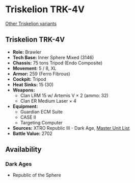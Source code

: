 # Triskelion TRK-4V

[Other Triskelion variants](../triskelion.md)

## Triskelion TRK-4V
- **Role:** Brawler
- **Tech Base:** Inner Sphere Mixed (3146)
- **Chassis:** 75 tons Tripod (Endo Composite)
- **Movement:** 5 / 8, XL
- **Armor:** 259 (Ferro Fibrous)
- **Cockpit:** Tripod
- **Heat Sinks:** 15 (30)
- **Weapons:**
  - Clan LRM 15 w/ Artemis V × 2 (ammo: 32)
  - Clan ER Medium Laser × 4
- **Equipment:**
  - Guardian ECM Suite
  - CASE II
  - Targeting Computer
- **Sources:** XTRO Republic III - Dark Age, [Master Unit List](http://masterunitlist.info/Unit/Details/7384/triskelion-trk-4v)
- **Battle Value:** 2702

## Availability

### Dark Ages
- Republic of the Sphere

